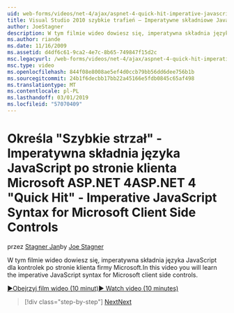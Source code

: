 ```yaml
---
uid: web-forms/videos/net-4/ajax/aspnet-4-quick-hit-imperative-javascript-syntax-for-microsoft-client-side-controls
title: Visual Studio 2010 szybkie trafień — Imperatywne składniowe JavaScript po stronie klienta firmy Microsoft kontroluje | Dokumentacja firmy Microsoft
author: JoeStagner
description: W tym filmie wideo dowiesz się, imperatywna składnia języka JavaScript dla kontrolek po stronie klienta firmy Microsoft.
ms.author: riande
ms.date: 11/16/2009
ms.assetid: d4df6c61-9ca2-4e7c-8b65-749847f15d2c
msc.legacyurl: /web-forms/videos/net-4/ajax/aspnet-4-quick-hit-imperative-javascript-syntax-for-microsoft-client-side-controls
msc.type: video
ms.openlocfilehash: 844f08e8008ae5ef4d0ccb79bb56dd6dee756b1b
ms.sourcegitcommit: 24b1f6decbb17bb22a45166e5fdb0845c65af498
ms.translationtype: MT
ms.contentlocale: pl-PL
ms.lasthandoff: 03/01/2019
ms.locfileid: "57070409"
---
```

<a name="aspnet-4-quick-hit---imperative-javascript-syntax-for-microsoft-client-side-controls"></a><span data-ttu-id="2ea0e-103">Określa "Szybkie strzał" - Imperatywna składnia języka JavaScript po stronie klienta Microsoft ASP.NET 4</span><span class="sxs-lookup"><span data-stu-id="2ea0e-103">ASP.NET 4 "Quick Hit" - Imperative JavaScript Syntax for Microsoft Client Side Controls</span></span>
====================
<span data-ttu-id="2ea0e-104">przez [Stagner Jan](https://github.com/JoeStagner)</span><span class="sxs-lookup"><span data-stu-id="2ea0e-104">by [Joe Stagner](https://github.com/JoeStagner)</span></span>

<span data-ttu-id="2ea0e-105">W tym filmie wideo dowiesz się, imperatywna składnia języka JavaScript dla kontrolek po stronie klienta firmy Microsoft.</span><span class="sxs-lookup"><span data-stu-id="2ea0e-105">In this video you will learn the imperative JavaScript syntax for Microsoft client side controls.</span></span> 

[<span data-ttu-id="2ea0e-106">&#9654;Obejrzyj film wideo (10 minut)</span><span class="sxs-lookup"><span data-stu-id="2ea0e-106">&#9654; Watch video (10 minutes)</span></span>](https://channel9.msdn.com/Blogs/ASP-NET-Site-Videos/aspnet-4-quick-hit-imperative-javascript-syntax-for-microsoft-client-side-controls)

> [!div class="step-by-step"]
> [<span data-ttu-id="2ea0e-107">Next</span><span class="sxs-lookup"><span data-stu-id="2ea0e-107">Next</span></span>](aspnet-4-quick-hit-the-scriptloader.md)
